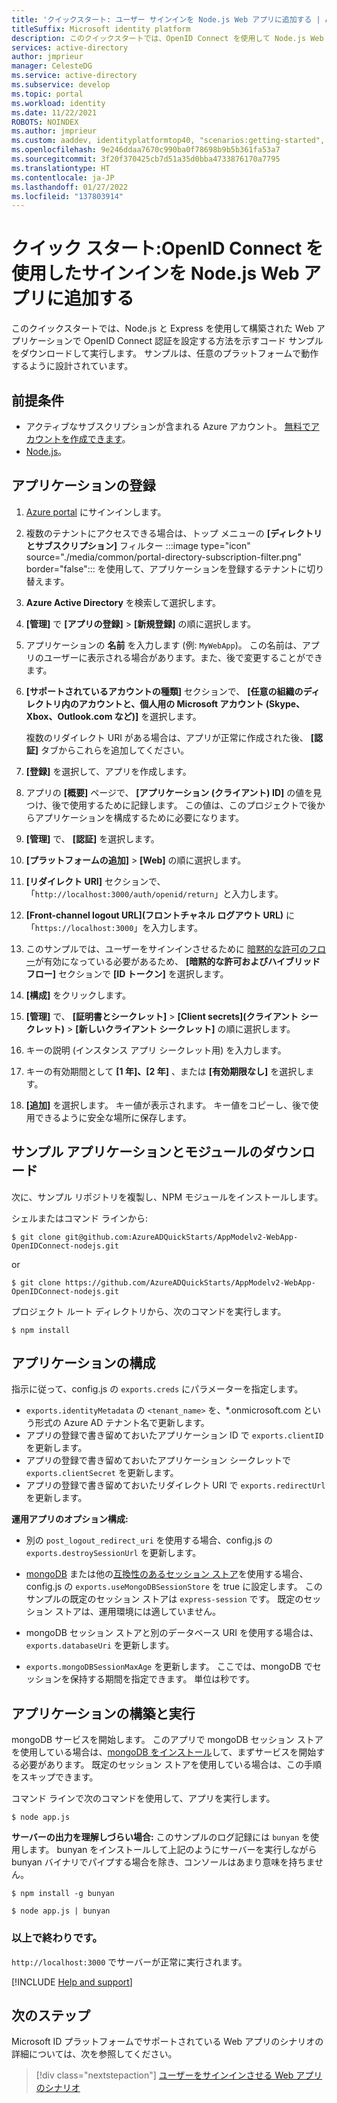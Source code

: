 ```yaml
---
title: 'クイックスタート: ユーザー サインインを Node.js Web アプリに追加する | Azure'
titleSuffix: Microsoft identity platform
description: このクイックスタートでは、OpenID Connect を使用して Node.js Web アプリケーションに認証を実装する方法について説明します。
services: active-directory
author: jmprieur
manager: CelesteDG
ms.service: active-directory
ms.subservice: develop
ms.topic: portal
ms.workload: identity
ms.date: 11/22/2021
ROBOTS: NOINDEX
ms.author: jmprieur
ms.custom: aaddev, identityplatformtop40, "scenarios:getting-started", "languages:ASP.NET", devx-track-js, mode-api
ms.openlocfilehash: 9e246ddaa7670c990ba0f78698b9b5b361fa53a7
ms.sourcegitcommit: 3f20f370425cb7d51a35d0bba4733876170a7795
ms.translationtype: HT
ms.contentlocale: ja-JP
ms.lasthandoff: 01/27/2022
ms.locfileid: "137803914"
---
```

# <a name="quickstart-add-sign-in-using-openid-connect-to-a-nodejs-web-app"></a>クイック スタート:OpenID Connect を使用したサインインを Node.js Web アプリに追加する

このクイックスタートでは、Node.js と Express を使用して構築された Web アプリケーションで OpenID Connect 認証を設定する方法を示すコード サンプルをダウンロードして実行します。 サンプルは、任意のプラットフォームで動作するように設計されています。

## <a name="prerequisites"></a>前提条件

- アクティブなサブスクリプションが含まれる Azure アカウント。 [無料でアカウントを作成できます](https://azure.microsoft.com/free/?WT.mc_id=A261C142F)。
- [Node.js](https://nodejs.org/en/download/)。

## <a name="register-your-application"></a>アプリケーションの登録

1. <a href="https://portal.azure.com/" target="_blank">Azure portal</a> にサインインします。
1. 複数のテナントにアクセスできる場合は、トップ メニューの **[ディレクトリとサブスクリプション]** フィルター :::image type="icon" source="./media/common/portal-directory-subscription-filter.png" border="false"::: を使用して、アプリケーションを登録するテナントに切り替えます。
1. **Azure Active Directory** を検索して選択します。
1. **[管理]** で **[アプリの登録]**  >  **[新規登録]** の順に選択します。
1. アプリケーションの **名前** を入力します (例: `MyWebApp`)。 この名前は、アプリのユーザーに表示される場合があります。また、後で変更することができます。
1. **[サポートされているアカウントの種類]** セクションで、 **[任意の組織のディレクトリ内のアカウントと、個人用の Microsoft アカウント (Skype、Xbox、Outlook.com など)]** を選択します。

    複数のリダイレクト URI がある場合は、アプリが正常に作成された後、 **[認証]** タブからこれらを追加してください。

1. **[登録]** を選択して、アプリを作成します。
1. アプリの **[概要]** ページで、 **[アプリケーション (クライアント) ID]** の値を見つけ、後で使用するために記録します。 この値は、このプロジェクトで後からアプリケーションを構成するために必要になります。
1. **[管理]** で、 **[認証]** を選択します。
1. **[プラットフォームの追加]**  >  **[Web]** の順に選択します。 
1. **[リダイレクト URI]** セクションで、「`http://localhost:3000/auth/openid/return`」と入力します。
1. **[Front-channel logout URL]\(フロントチャネル ログアウト URL\)** に「`https://localhost:3000`」を入力します。
1. このサンプルでは、ユーザーをサインインさせるために [暗黙的な許可のフロー](./v2-oauth2-implicit-grant-flow.md)が有効になっている必要があるため、 **[暗黙的な許可およびハイブリッド フロー]** セクションで **[ID トークン]** を選択します。
1. **[構成]** をクリックします。
1. **[管理]** で、 **[証明書とシークレット]**  >  **[Client secrets]\(クライアント シークレット\)**  >  **[新しいクライアント シークレット]** の順に選択します。
1. キーの説明 (インスタンス アプリ シークレット用) を入力します。
1. キーの有効期間として **[1 年]、[2 年]** 、または **[有効期限なし]** を選択します。
1. **[追加]** を選択します。 キー値が表示されます。 キー値をコピーし、後で使用できるように安全な場所に保存します。


## <a name="download-the-sample-application-and-modules"></a>サンプル アプリケーションとモジュールのダウンロード

次に、サンプル リポジトリを複製し、NPM モジュールをインストールします。

シェルまたはコマンド ラインから:

`$ git clone git@github.com:AzureADQuickStarts/AppModelv2-WebApp-OpenIDConnect-nodejs.git`

or

`$ git clone https://github.com/AzureADQuickStarts/AppModelv2-WebApp-OpenIDConnect-nodejs.git`

プロジェクト ルート ディレクトリから、次のコマンドを実行します。

`$ npm install`

## <a name="configure-the-application"></a>アプリケーションの構成

指示に従って、config.js の `exports.creds` にパラメーターを指定します。

* `exports.identityMetadata` の `<tenant_name>` を、\*.onmicrosoft.com という形式の Azure AD テナント名で更新します。
* アプリの登録で書き留めておいたアプリケーション ID で `exports.clientID` を更新します。
* アプリの登録で書き留めておいたアプリケーション シークレットで `exports.clientSecret` を更新します。
* アプリの登録で書き留めておいたリダイレクト URI で `exports.redirectUrl` を更新します。

**運用アプリのオプション構成:**

* 別の `post_logout_redirect_uri` を使用する場合、config.js の `exports.destroySessionUrl` を更新します。

* [mongoDB](https://www.mongodb.com) または他の[互換性のあるセッション ストア](https://github.com/expressjs/session#compatible-session-stores)を使用する場合、config.js の `exports.useMongoDBSessionStore` を true に設定します。
このサンプルの既定のセッション ストアは `express-session` です。 既定のセッション ストアは、運用環境には適していません。

* mongoDB セッション ストアと別のデータベース URI を使用する場合は、`exports.databaseUri` を更新します。

* `exports.mongoDBSessionMaxAge` を更新します。 ここでは、mongoDB でセッションを保持する期間を指定できます。 単位は秒です。

## <a name="build-and-run-the-application"></a>アプリケーションの構築と実行

mongoDB サービスを開始します。 このアプリで mongoDB セッション ストアを使用している場合は、[mongoDB をインストール](http://www.mongodb.org/)して、まずサービスを開始する必要があります。 既定のセッション ストアを使用している場合は、この手順をスキップできます。

コマンド ラインで次のコマンドを使用して、アプリを実行します。

```
$ node app.js
```

**サーバーの出力を理解しづらい場合:** このサンプルのログ記録には `bunyan` を使用します。 bunyan をインストールして上記のようにサーバーを実行しながら bunyan バイナリでパイプする場合を除き、コンソールはあまり意味を持ちません。

```
$ npm install -g bunyan

$ node app.js | bunyan
```

### <a name="youre-done"></a>以上で終わりです。

`http://localhost:3000` でサーバーが正常に実行されます。

[!INCLUDE [Help and support](../../../includes/active-directory-develop-help-support-include.md)]

## <a name="next-steps"></a>次のステップ
Microsoft ID プラットフォームでサポートされている Web アプリのシナリオの詳細については、次を参照してください。
> [!div class="nextstepaction"]
> [ユーザーをサインインさせる Web アプリのシナリオ](scenario-web-app-sign-user-overview.md)
